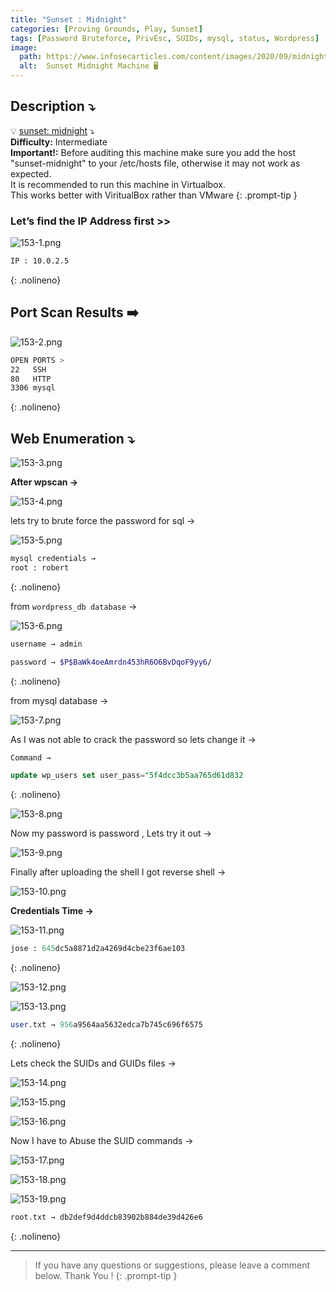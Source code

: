 ```yaml
---
title: "Sunset : Midnight"
categories: [Proving Grounds, Play, Sunset]
tags: [Password Bruteforce, PrivEsc, SUIDs, mysql, status, Wordpress]
image:
  path: https://www.infosecarticles.com/content/images/2020/09/midnight.png
  alt:  Sunset Midnight Machine 🖥️
---
```



## **Description ⤵️**

>
💡 [sunset: midnight](https://vulnhub.com/entry/sunset-midnight,517/) ⤵️
<br>
**Difficulty:** Intermediate
<br>
**Important!:** Before auditing this machine make sure you add the host "sunset-midnight" to your /etc/hosts file, otherwise it may not work as expected.
<br>
It is recommended to run this machine in Virtualbox.
<br>
This works better with ViritualBox rather than VMware
{: .prompt-tip }

### Let’s find the IP Address first >>

![153-1.png](/Vulnhub-Files/img/Sunset-midnight/153-1.png)

```bash
IP : 10.0.2.5
```
{: .nolineno}

## Port Scan Results ➡️

![153-2.png](/Vulnhub-Files/img/Sunset-midnight/153-2.png)

```bash
OPEN PORTS >
22   SSH
80   HTTP
3306 mysql
```
{: .nolineno}



## Web Enumeration ⤵️

![153-3.png](/Vulnhub-Files/img/Sunset-midnight/153-3.png)

**After wpscan →**

![153-4.png](/Vulnhub-Files/img/Sunset-midnight/153-4.png)

lets try to brute force the password for sql →

![153-5.png](/Vulnhub-Files/img/Sunset-midnight/153-5.png)

```bash
mysql credentials → 
root : robert
```
{: .nolineno}

from `wordpress_db database` →

![153-6.png](/Vulnhub-Files/img/Sunset-midnight/153-6.png)

```bash
username → admin

password → $P$BaWk4oeAmrdn453hR6O6BvDqoF9yy6/
```
{: .nolineno}

from mysql database →

![153-7.png](/Vulnhub-Files/img/Sunset-midnight/153-7.png)

As I was not able to crack the password so lets change it →

```sql
Command →

update wp_users set user_pass="5f4dcc3b5aa765d61d832
```
{: .nolineno}

![153-8.png](/Vulnhub-Files/img/Sunset-midnight/153-8.png)

Now my password is password , Lets try it out →

![153-9.png](/Vulnhub-Files/img/Sunset-midnight/153-9.png)

Finally after uploading the shell I got reverse shell →

![153-10.png](/Vulnhub-Files/img/Sunset-midnight/153-10.png)

**Credentials Time →**

![153-11.png](/Vulnhub-Files/img/Sunset-midnight/153-11.png)

```sql
jose : 645dc5a8871d2a4269d4cbe23f6ae103
```
{: .nolineno}

![153-12.png](/Vulnhub-Files/img/Sunset-midnight/153-12.png)

![153-13.png](/Vulnhub-Files/img/Sunset-midnight/153-13.png)

```sql
user.txt → 956a9564aa5632edca7b745c696f6575
```
{: .nolineno}

Lets check the SUIDs and GUIDs files →

![153-14.png](/Vulnhub-Files/img/Sunset-midnight/153-14.png)

![153-15.png](/Vulnhub-Files/img/Sunset-midnight/153-15.png)

![153-16.png](/Vulnhub-Files/img/Sunset-midnight/153-16.png)

Now I have to Abuse the SUID commands →

![153-17.png](/Vulnhub-Files/img/Sunset-midnight/153-17.png)

![153-18.png](/Vulnhub-Files/img/Sunset-midnight/153-18.png)

![153-19.png](/Vulnhub-Files/img/Sunset-midnight/153-19.png)

```bash
root.txt → db2def9d4ddcb83902b884de39d426e6
```
{: .nolineno}

---

> If you have any questions or suggestions, please leave a comment below.
Thank You ! 
{: .prompt-tip }